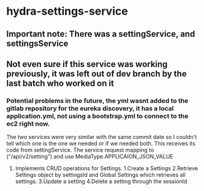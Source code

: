 # hydra-settings-service

## Important note: There was a settingService, and  settingsService 
## Not even sure if this service was working previously, it was left out of dev branch by the last batch who worked on it
### Potential problems in the future, the yml wasnt added to the gitlab repository for the eureka discovery, it has a local application.yml, not using a bootstrap.yml to connect to the ec2 right now.

 The two services were very similar with the same commit date so I couldn't tell which one is the one we needed or if we needed both.
 This receives its code from settingService.
 The service request mapping to ("/api/v2/setting") and use MediaType.APPLICAION_JSON_VALUE
1. Implements CRUD operations for Settings.
 1.Create a Settings
 2.Retrieve Settings object by settingsId and Global Settings which retrieves all settings.
 3.Update a setting
 4.Delete a setting through the sessionId
